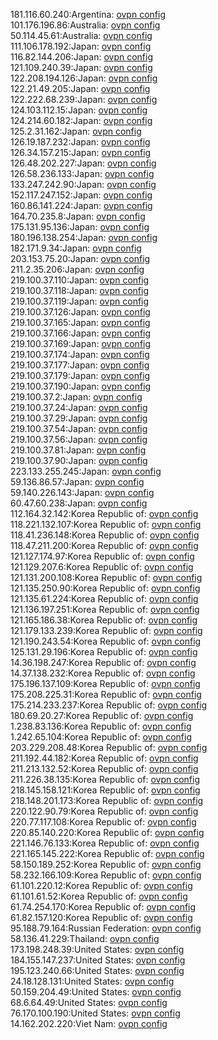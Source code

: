 181.116.60.240:Argentina: [ovpn config](vpn/181_116_60_240.ovpn)  
101.176.196.86:Australia: [ovpn config](vpn/101_176_196_86.ovpn)  
50.114.45.61:Australia: [ovpn config](vpn/50_114_45_61.ovpn)  
111.106.178.192:Japan: [ovpn config](vpn/111_106_178_192.ovpn)  
116.82.144.206:Japan: [ovpn config](vpn/116_82_144_206.ovpn)  
121.109.240.39:Japan: [ovpn config](vpn/121_109_240_39.ovpn)  
122.208.194.126:Japan: [ovpn config](vpn/122_208_194_126.ovpn)  
122.21.49.205:Japan: [ovpn config](vpn/122_21_49_205.ovpn)  
122.222.68.239:Japan: [ovpn config](vpn/122_222_68_239.ovpn)  
124.103.112.15:Japan: [ovpn config](vpn/124_103_112_15.ovpn)  
124.214.60.182:Japan: [ovpn config](vpn/124_214_60_182.ovpn)  
125.2.31.162:Japan: [ovpn config](vpn/125_2_31_162.ovpn)  
126.19.187.232:Japan: [ovpn config](vpn/126_19_187_232.ovpn)  
126.34.157.215:Japan: [ovpn config](vpn/126_34_157_215.ovpn)  
126.48.202.227:Japan: [ovpn config](vpn/126_48_202_227.ovpn)  
126.58.236.133:Japan: [ovpn config](vpn/126_58_236_133.ovpn)  
133.247.242.90:Japan: [ovpn config](vpn/133_247_242_90.ovpn)  
152.117.247.152:Japan: [ovpn config](vpn/152_117_247_152.ovpn)  
160.86.141.224:Japan: [ovpn config](vpn/160_86_141_224.ovpn)  
164.70.235.8:Japan: [ovpn config](vpn/164_70_235_8.ovpn)  
175.131.95.136:Japan: [ovpn config](vpn/175_131_95_136.ovpn)  
180.196.138.254:Japan: [ovpn config](vpn/180_196_138_254.ovpn)  
182.171.9.34:Japan: [ovpn config](vpn/182_171_9_34.ovpn)  
203.153.75.20:Japan: [ovpn config](vpn/203_153_75_20.ovpn)  
211.2.35.206:Japan: [ovpn config](vpn/211_2_35_206.ovpn)  
219.100.37.110:Japan: [ovpn config](vpn/219_100_37_110.ovpn)  
219.100.37.118:Japan: [ovpn config](vpn/219_100_37_118.ovpn)  
219.100.37.119:Japan: [ovpn config](vpn/219_100_37_119.ovpn)  
219.100.37.126:Japan: [ovpn config](vpn/219_100_37_126.ovpn)  
219.100.37.165:Japan: [ovpn config](vpn/219_100_37_165.ovpn)  
219.100.37.166:Japan: [ovpn config](vpn/219_100_37_166.ovpn)  
219.100.37.169:Japan: [ovpn config](vpn/219_100_37_169.ovpn)  
219.100.37.174:Japan: [ovpn config](vpn/219_100_37_174.ovpn)  
219.100.37.177:Japan: [ovpn config](vpn/219_100_37_177.ovpn)  
219.100.37.179:Japan: [ovpn config](vpn/219_100_37_179.ovpn)  
219.100.37.190:Japan: [ovpn config](vpn/219_100_37_190.ovpn)  
219.100.37.2:Japan: [ovpn config](vpn/219_100_37_2.ovpn)  
219.100.37.24:Japan: [ovpn config](vpn/219_100_37_24.ovpn)  
219.100.37.29:Japan: [ovpn config](vpn/219_100_37_29.ovpn)  
219.100.37.54:Japan: [ovpn config](vpn/219_100_37_54.ovpn)  
219.100.37.56:Japan: [ovpn config](vpn/219_100_37_56.ovpn)  
219.100.37.81:Japan: [ovpn config](vpn/219_100_37_81.ovpn)  
219.100.37.90:Japan: [ovpn config](vpn/219_100_37_90.ovpn)  
223.133.255.245:Japan: [ovpn config](vpn/223_133_255_245.ovpn)  
59.136.86.57:Japan: [ovpn config](vpn/59_136_86_57.ovpn)  
59.140.226.143:Japan: [ovpn config](vpn/59_140_226_143.ovpn)  
60.47.60.238:Japan: [ovpn config](vpn/60_47_60_238.ovpn)  
112.164.32.142:Korea Republic of: [ovpn config](vpn/112_164_32_142.ovpn)  
118.221.132.107:Korea Republic of: [ovpn config](vpn/118_221_132_107.ovpn)  
118.41.236.148:Korea Republic of: [ovpn config](vpn/118_41_236_148.ovpn)  
118.47.211.200:Korea Republic of: [ovpn config](vpn/118_47_211_200.ovpn)  
121.127.174.97:Korea Republic of: [ovpn config](vpn/121_127_174_97.ovpn)  
121.129.207.6:Korea Republic of: [ovpn config](vpn/121_129_207_6.ovpn)  
121.131.200.108:Korea Republic of: [ovpn config](vpn/121_131_200_108.ovpn)  
121.135.250.90:Korea Republic of: [ovpn config](vpn/121_135_250_90.ovpn)  
121.135.61.224:Korea Republic of: [ovpn config](vpn/121_135_61_224.ovpn)  
121.136.197.251:Korea Republic of: [ovpn config](vpn/121_136_197_251.ovpn)  
121.165.186.38:Korea Republic of: [ovpn config](vpn/121_165_186_38.ovpn)  
121.179.133.239:Korea Republic of: [ovpn config](vpn/121_179_133_239.ovpn)  
121.190.243.54:Korea Republic of: [ovpn config](vpn/121_190_243_54.ovpn)  
125.131.29.196:Korea Republic of: [ovpn config](vpn/125_131_29_196.ovpn)  
14.36.198.247:Korea Republic of: [ovpn config](vpn/14_36_198_247.ovpn)  
14.37.138.232:Korea Republic of: [ovpn config](vpn/14_37_138_232.ovpn)  
175.196.137.109:Korea Republic of: [ovpn config](vpn/175_196_137_109.ovpn)  
175.208.225.31:Korea Republic of: [ovpn config](vpn/175_208_225_31.ovpn)  
175.214.233.237:Korea Republic of: [ovpn config](vpn/175_214_233_237.ovpn)  
180.69.20.27:Korea Republic of: [ovpn config](vpn/180_69_20_27.ovpn)  
1.238.83.136:Korea Republic of: [ovpn config](vpn/1_238_83_136.ovpn)  
1.242.65.104:Korea Republic of: [ovpn config](vpn/1_242_65_104.ovpn)  
203.229.208.48:Korea Republic of: [ovpn config](vpn/203_229_208_48.ovpn)  
211.192.44.182:Korea Republic of: [ovpn config](vpn/211_192_44_182.ovpn)  
211.213.132.52:Korea Republic of: [ovpn config](vpn/211_213_132_52.ovpn)  
211.226.38.135:Korea Republic of: [ovpn config](vpn/211_226_38_135.ovpn)  
218.145.158.121:Korea Republic of: [ovpn config](vpn/218_145_158_121.ovpn)  
218.148.201.173:Korea Republic of: [ovpn config](vpn/218_148_201_173.ovpn)  
220.122.90.79:Korea Republic of: [ovpn config](vpn/220_122_90_79.ovpn)  
220.77.117.108:Korea Republic of: [ovpn config](vpn/220_77_117_108.ovpn)  
220.85.140.220:Korea Republic of: [ovpn config](vpn/220_85_140_220.ovpn)  
221.146.76.133:Korea Republic of: [ovpn config](vpn/221_146_76_133.ovpn)  
221.165.145.222:Korea Republic of: [ovpn config](vpn/221_165_145_222.ovpn)  
58.150.189.252:Korea Republic of: [ovpn config](vpn/58_150_189_252.ovpn)  
58.232.166.109:Korea Republic of: [ovpn config](vpn/58_232_166_109.ovpn)  
61.101.220.12:Korea Republic of: [ovpn config](vpn/61_101_220_12.ovpn)  
61.101.61.52:Korea Republic of: [ovpn config](vpn/61_101_61_52.ovpn)  
61.74.254.170:Korea Republic of: [ovpn config](vpn/61_74_254_170.ovpn)  
61.82.157.120:Korea Republic of: [ovpn config](vpn/61_82_157_120.ovpn)  
95.188.79.164:Russian Federation: [ovpn config](vpn/95_188_79_164.ovpn)  
58.136.41.229:Thailand: [ovpn config](vpn/58_136_41_229.ovpn)  
173.198.248.39:United States: [ovpn config](vpn/173_198_248_39.ovpn)  
184.155.147.237:United States: [ovpn config](vpn/184_155_147_237.ovpn)  
195.123.240.66:United States: [ovpn config](vpn/195_123_240_66.ovpn)  
24.18.128.131:United States: [ovpn config](vpn/24_18_128_131.ovpn)  
50.159.204.49:United States: [ovpn config](vpn/50_159_204_49.ovpn)  
68.6.64.49:United States: [ovpn config](vpn/68_6_64_49.ovpn)  
76.170.100.190:United States: [ovpn config](vpn/76_170_100_190.ovpn)  
14.162.202.220:Viet Nam: [ovpn config](vpn/14_162_202_220.ovpn)  
